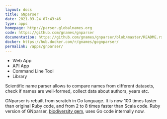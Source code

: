```yaml
---
layout: docs
title: GNparser
date: 2021-03-24 07:43:46
type: apps
homepage: http://parser.globalnames.org
code: https://github.com/gnames/gnparser
documentation: https://github.com/gnames/gnparser/blob/master/README.rst
docker: https://hub.docker.com/r/gnames/gognparser/
permalink: /apps/gnparser/
---
```


<div class="note application">

  <ul>
    <li>Web App</li>
    <li>API App</li>
    <li>Command Line Tool</li>
    <li>Library</li>
  </ul>

  <p> Scientific name parser allows to compare names from different datasets,
  check if names are well-formed, collect data about authors, years etc.
  </p>

  <p> GNparser is rebuilt from scratch in Go language. It is now 100 times
  faster than original Ruby code, and from 2 to 8 times faster than Scala code.
  Ruby version of GNparser,
  <a href="https://github.com/GlobalNamesArchitecture/biodiversity"> biodiversity
  gem</a>, uses Go code internally now.
  </p>

</div>

